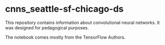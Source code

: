 # cnns_seattle-sf-chicago-ds

This repository contains information about convolutional neural networks. It was designed for pedagogical purposes.

The notebook comes mostly from the TensorFlow Authors.
